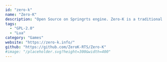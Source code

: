 ```yaml
---
id: "zero-k"
name: "Zero-K"
description: "Open Source on Springrts engine. Zero-K is a traditional real time strategy game with a focus on player creativity through terrain manipulation, physics, and a large roster of unique units - all while being balanced to support competitive play."
tags:
  - "GPL-2.0"
  - "Lua"
category: "Games"
website: "https://zero-k.info/"
github: "https://github.com/ZeroK-RTS/Zero-K"
#image: "/placeholder.svg?height=300&width=400"
---
```


